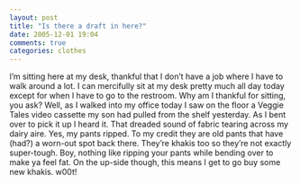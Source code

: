```yaml
---
layout: post
title: "Is there a draft in here?"
date: 2005-12-01 19:04
comments: true
categories: clothes
---
```


I&#8217;m sitting here at my desk, thankful that I don&#8217;t have a job where I have to walk around a lot.  I can mercifully sit at my desk pretty much all day today except for when I have to go to the restroom.  Why am I thankful for sitting, you ask?  Well, as I walked into my office today I saw on the floor a Veggie Tales video cassette my son had pulled from the shelf yesterday.  As I bent over to pick it up I heard it.  That dreaded sound of fabric tearing across my dairy aire.  Yes, my pants ripped.  To my credit they are old pants that have (had?) a worn-out spot back there.  They&#8217;re khakis too so they&#8217;re not exactly super-tough.  Boy, nothing like ripping your pants while bending over to make ya feel fat.  On the up-side though, this means I get to go buy some new khakis.  w00t!